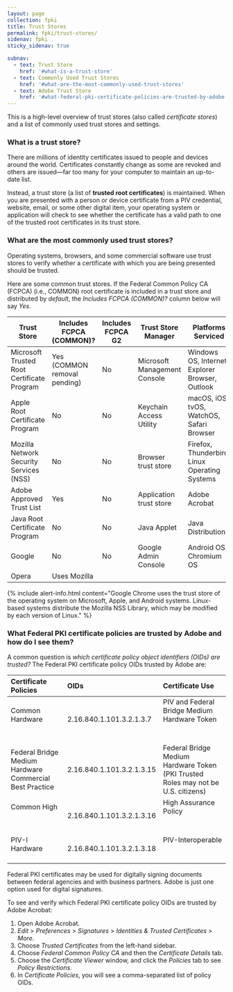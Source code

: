 ```yaml
---
layout: page
collection: fpki
title: Trust Stores
permalink: fpki/trust-stores/
sidenav: fpki
sticky_sidenav: true

subnav:
  - text: Trust Store
    href: '#what-is-a-trust-store'
  - text: Commonly Used Trust Stores
    href: '#what-are-the-most-commonly-used-trust-stores'
  - text: Adobe Trust Store
    href: '#what-federal-pki-certificate-policies-are-trusted-by-adobe-and-how-do-i-see-them'
---
```


This is a high-level overview of trust stores (also called *certificate stores*) and a list of commonly used trust stores and settings. 

### What is a trust store?
There are millions of identity certificates issued to people and devices around the world.  Certificates constantly change as some are revoked and others are issued&mdash;far too many for your computer to maintain an up-to-date list.  

Instead, a trust store (a list of **trusted root certificates**) is maintained.  When you are presented with a person or device certificate from a PIV credential, website, email, or some other digital item, your operating system or application will check to see whether the certificate has a valid path to one of the trusted root certificates in its trust store.

### What are the most commonly used trust stores?
Operating systems, browsers, and some commercial software use trust stores to verify whether a certificate with which you are being presented should be trusted.  

Here are some common trust stores. If the Federal Common Policy CA (FCPCA) (i.e., COMMON) root certificate is included in a trust store and distributed by _default_, the _Includes FCPCA (COMMON)?_ column below will say _Yes_.  

Trust Store|Includes FCPCA<br>(COMMON)?|Includes FCPCA G2|Trust Store Manager|Platforms Serviced|Program Information Location
---|---|---|---|---|---
Microsoft Trusted Root Certificate Program|Yes (COMMON removal pending)| No |Microsoft Management Console|Windows OS, Internet Explorer Browser, Outlook|http://aka.ms/RootCert
Apple Root Certificate Program|No|No|Keychain Access Utility|macOS, iOS, tvOS, WatchOS, Safari Browser|https://www.apple.com/certificateauthority/ca_program.html
Mozilla Network Security Services (NSS)|No |No|Browser trust store|Firefox, Thunderbird, Linux Operating Systems|https://www.mozilla.org/en-US/about/governance/policies/security-group/certs/policy/
Adobe Approved Trust List|Yes|No|Application trust store|Adobe Acrobat|https://helpx.adobe.com/acrobat/kb/approved-trust-list2.html
Java Root Certificate Program|No|No|Java Applet|Java Distributions|http://www.oracle.com/technetwork/java/javase/javasecarootcertsprogram-1876540.html
Google|No|No|Google Admin Console|Android OS, Chromium OS|https://www.chromium.org/Home/chromium-security/root-ca-policy
Opera|Uses Mozilla

{% include alert-info.html content="Google Chrome uses the trust store of the operating system on Microsoft, Apple, and Android systems. Linux-based systems distribute the Mozilla NSS Library, which may be modified by each version of Linux." %}

### What Federal PKI certificate policies are trusted by Adobe and how do I see them?

A common question is *which certificate policy object identifiers (OIDs) are trusted?* The Federal PKI certificate policy OIDs trusted by Adobe are:

| Certificate Policies | OIDs | Certificate Use |
|:---------------------|:-----|:----------------|
| Common Hardware                               | 2.16.840.1.101.3.2.1.3.7  | PIV and Federal Bridge Medium Hardware Token                                      |
| Federal Bridge Medium Hardware Commercial Best Practice | 2.16.840.1.101.3.2.1.3.15 | Federal Bridge Medium Hardware Token (PKI Trusted Roles may not be U.S. citizens) |
| Common High                                   | 2.16.840.1.101.3.2.1.3.16 | High Assurance Policy                                                             |
| PIV-I Hardware                                | 2.16.840.1.101.3.2.1.3.18 | PIV-Interoperable                                                                 |

Federal PKI certificates may be used for digitally signing documents between federal agencies and with business partners.  Adobe is just one option used for digital signatures.

To see and verify which Federal PKI certificate policy OIDs are trusted by Adobe Acrobat:

  1. Open Adobe Acrobat.  
  1. _Edit_ > _Preferences_ > _Signatures_ > _Identities & Trusted Certificates_ > _More_.
  2. Choose _Trusted Certificates_ from the left-hand sidebar.  
  3. Choose _Federal Common Policy CA_ and then the _Certificate Details_ tab.
  3. Choose the _Certificate Viewer_ window, and click the _Policies_ tab to see _Policy Restrictions_. 
  4. In _Certificate Policies_, you will see a comma-separated list of policy OIDs.
